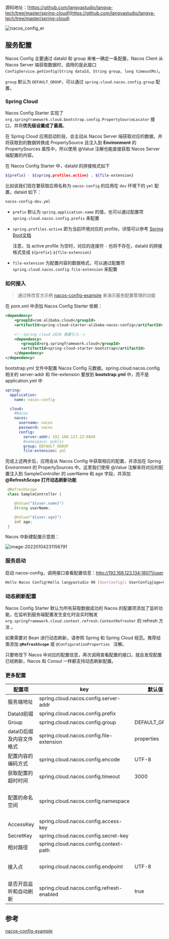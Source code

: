 源码地址：[https://github.com/langyastudio/langya-tech/tree/master/spring-cloud](https://github.com/langyastudio/langya-tech/tree/master/spring-cloud)

![nacos_config_er](https://img-note.langyastudio.com/202201051657613.jpeg?x-oss-process=style/watermark)



## 服务配置

Nacos Config 主要通过 dataId 和 group 来唯一确定一条配置，Nacos Client 从 Nacos Server 端获取数据时，调用的是此接口 `ConfigService.getConfig(String dataId, String group, long timeoutMs)`。

`group` 默认为 `DEFAULT_GROUP`，可以通过 `spring.cloud.nacos.config.group` 配置。



### Spring Cloud 

Nacos Config Starter 实现了 `org.springframework.cloud.bootstrap.config.PropertySourceLocator` 接口，并将**优先级设置成了最高**。

在 Spring Cloud 应用启动阶段，会主动从 Nacos Server 端获取对应的数据，并将获取到的数据转换成 PropertySource 且注入到 **Environment** 的 PropertySources 属性中，所以使用 @Value 注解也能直接获取 Nacos Server 端配置的内容。

在 Nacos Config Starter 中，dataId 的拼接格式如下

```bash
${prefix} - ${spring.profiles.active} . ${file-extension}
```

比如说我们现在要获取应用名称为 `nacos-config` 的应用在 `dev` 环境下的 `yml` 配置，dataid 如下：

```bash
nacos-config-dev.yml
```

- `prefix` 默认为 `spring.application.name` 的值，也可以通过配置项 `spring.cloud.nacos.config.prefix` 来配置

- `spring.profiles.active` 即为当前环境对应的 profile，详情可以参考 [Spring Boot文档](https://docs.spring.io/spring-boot/docs/current/reference/html/boot-features-profiles.html#boot-features-profiles)

  注意，当 active profile 为空时，对应的连接符 `-` 也将不存在，dataId 的拼接格式变成 `${prefix}`.`${file-extension}`

- `file-extension` 为配置内容的数据格式，可以通过配置项 `spring.cloud.nacos.config.file-extension` 来配置

  

### 如何接入

> 通过修改官方示例 [nacos-config-example](https://github.com/alibaba/spring-cloud-alibaba/tree/master/spring-cloud-alibaba-examples/nacos-example/nacos-config-example) 来演示服务配置管理的功能

在 pom.xml 中添加 Nacos Config Starter 依赖：

```xml
<dependency>
    <groupId>com.alibaba.cloud</groupId>
    <artifactId>spring-cloud-starter-alibaba-nacos-config</artifactId>
    
    <!--spring cloud 2020 需要引入-->
    <dependency>
       <groupId>org.springframework.cloud</groupId>
       <artifactId>spring-cloud-starter-bootstrap</artifactId>
    </dependency>
</dependency>
```

bootstrap.yml 文件中配置 Nacos Config 元数据。spring.cloud.nacos.config 相关的 server-addr 和 file-extension 要放到 **bootstrap.yml** 中，而不是 application.yml 中

```yml
spring:
  application:
    name: nacos-config

  cloud:
    #Nacos
    nacos:
      username: nacos
      password: nacos
      config:
        server-addr: 192.168.123.22:8848
        #namespace: public
        group: DEFAULT_GROUP
        file-extension: yml
```



完成上述两步后，应用会从 Nacos Config 中获取相应的配置，并添加在 Spring Environment 的 PropertySources 中。这里我们使用 @Value 注解来将对应的配置注入到 SampleController 的 userName 和 age 字段，并添加 **@RefreshScope 打开动态刷新功能**

```java
 @RefreshScope
 class SampleController {

 	@Value("${user.name}")
 	String userName;

 	@Value("${user.age}")
 	int age;
 }
```

Nacos 中新建配置示意图：

![image-20220104231156791](https://img-note.langyastudio.com/202201042311860.png?x-oss-process=style/watermark)



### 服务启动

启动 nacos-config，调用接口查看配置信息：http://192.168.123.134:18071/user

```bash
Hello Nacos Config!Hello langyastudio 90 [UserConfig]: UserConfig{age=90, name='langyastudio', map={location=jinan, phone=15589933912}!com.alibaba.nacos.client.config.NacosConfigService@1a064999
```



### 动态刷新配置

Nacos Config Starter 默认为所有获取数据成功的 Nacos 的配置项添加了监听功能，在监听到服务端配置发生变化时会实时触发 `org.springframework.cloud.context.refresh.ContextRefresher` 的 refresh 方法 。

如果需要对 Bean 进行动态刷新，请参照 Spring 和 Spring Cloud 规范。推荐给类添加 **`@RefreshScope`** 或 `@ConfigurationProperties ` 注解。

只要修改下 Nacos 中对应的配置信息，再次调用查看配置的接口，就会发现配置已经刷新，Nacos 和 Consul 一样都支持动态刷新配置。



### 更多配置

| 配置项                   | key                                       | 默认值        | 说明                                                         |
| ------------------------ | ----------------------------------------- | ------------- | ------------------------------------------------------------ |
| 服务端地址               | spring.cloud.nacos.config.server-addr     |               |                                                              |
| DataId前缀               | spring.cloud.nacos.config.prefix          |               | spring.application.name                                      |
| Group                    | spring.cloud.nacos.config.group           | DEFAULT_GROUP |                                                              |
| dataID后缀及内容文件格式 | spring.cloud.nacos.config.file-extension  | properties    | dataId的后缀，同时也是配置内容的文件格式，目前只支持 properties |
| 配置内容的编码方式       | spring.cloud.nacos.config.encode          | UTF-8         | 配置的编码                                                   |
| 获取配置的超时时间       | spring.cloud.nacos.config.timeout         | 3000          | 单位为 ms                                                    |
| 配置的命名空间           | spring.cloud.nacos.config.namespace       |               | 常用场景之一是不同环境的配置的区分隔离，例如开发测试环境和生产环境的资源隔离等。 |
| AccessKey                | spring.cloud.nacos.config.access-key      |               |                                                              |
| SecretKey                | spring.cloud.nacos.config.secret-key      |               |                                                              |
| 相对路径                 | spring.cloud.nacos.config.context-path    |               | 服务端 API 的相对路径                                        |
| 接入点                   | spring.cloud.nacos.config.endpoint        | UTF-8         | 地域的某个服务的入口域名，通过此域名可以动态地拿到服务端地址 |
| 是否开启监听和自动刷新   | spring.cloud.nacos.config.refresh-enabled | true          |                                                              |



## 参考

[nacos-config-example](https://github.com/alibaba/spring-cloud-alibaba/tree/master/spring-cloud-alibaba-examples/nacos-example/nacos-config-example)
